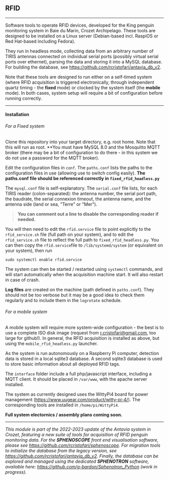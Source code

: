 ## RFID
***
Software tools to operate RFID devices, developed for the King penguin monitoring system in Baie du Marin, Crozet Archipelago.
These tools are designed to be installed on a Linux server (Debian-based incl. RaspiOS or Red Hat-based including Fedora).

They run in headless mode, collecting data from an arbitrary number of TIRIS antennas connected on individual serial ports (possibly virtual serial ports over ethernet), parsing the data and storing it into a MySQL database. For building the database, see https://github.com/rcristofari/antavia_db_v2.

Note that these tools are designed to run either on a self-timed system (where RFID acquisition is triggered electronically, through independent quartz timing - the **fixed** mode) or clocked by the system itself (the **mobile** mode). In both cases, system setup will require a bit of configuration before running correctly.
***
#### Installation
###### For a Fixed system
Clone this repository into your target directory, e.g. root home. Note that this will run as root. **You must have MySQL 8.0 and the Mosquitto MQTT broker (there may be a bit of configuration to do there - in this system we do not use a password for the MQTT broker). 

Edit the configuration files in `conf`. The `paths.conf` lists the paths to the configuration files in use (allowing use to switch config easily). **The paths.conf file should be referenced correctly in `fixed_rfid_headless.py`**

The `mysql.conf` file is self-explanatory. The `serial.conf` file lists, for each TIRIS reader (colon-separated): the antenna number, the serial port path, the baudrate, the serial connexion timeout, the antenna name, and the antenna side (land or sea, "Terre" or "Mer").
> **You can comment out a line to disable the corresponding reader if needed.**

You will then need to edit the `rfid.service` file to point explicitly to the `rfid_service.sh` file (full path on your system), and to edit the `rfid_service.sh` file to reflect the full path to `fixed_rfid_headless.py`. You can then copy the `rfid.service`file to `/lib/systemd/system` (or equivalent on your system), then run

`sudo systemctl enable rfid.service`

The system can then be started / restarted using `systemctl` commands, and will start automatically when the acquisition machine start. It will also restart in case of crash.

**Log files** are created on the machine (path defined in `paths.conf`). They should not be too verbose but it may be a good idea to check them regularly and to include them in the `logrotate` schedule.

###### For a mobile system
A mobile system will require more system-wide configuration - the best is to use a complete ISO disk image (request from r.cristofari@gmail.com, too large for github!). In general, the RFID acquisition is installed as above, but using the `mobile_rfid_headless.py` launcher.

As the system is run autonomously on a Raspberry Pi computer, detection data is stored in a local sqlite3 database. A second sqlite3 database is used to store basic information about all deployed RFID tags.

The `interface` folder include a full php/javascript interface, including a MQTT client. It should be placed in `/var/www`, with the apache server installed.

The system as currently designed uses the WittyPi4 board for power management (https://www.uugear.com/product/witty-pi-4/). The corresponding tools are installed in `/home/pi/WittyPi4`.

**Full system electornics / assembly plans coming soon.**

***
*This module is part of the 2022-2023 update of the Antavia system in Crozet, featuring a new suite of tools for acquisition of RFID penguin monitoring data. 
For the **SPHENOSCOPE** front end visualisation software, please see https://github.com/rcristofari/sphenoscope. For migration tools to initialize the database from the legacy version, see https://github.com/rcristofari/antavia_db_v2. Finally, the database can be explored and managed using the dedicated **SPHENOTRON** software, available here: https://github.com/g-bardon/Sphenotron_Python (work in progress).*
